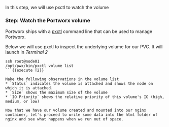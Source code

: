In this step, we will use pxctl to watch the volume

### Step: Watch the Portworx volume

Portworx ships with a [pxctl](https://docs.portworx.com/control/status.html) command line that can be used to manage Portworx.

Below we will use pxctl to inspect the underlying volume for our PVC. It will launch in _Terminal 2_

```
ssh root@node01
/opt/pwx/bin/pxctl volume list
```{{execute T2}}

Make the following observations in the volume list
* `Status` indicates the volume is attached and shows the node on which it is attached.
* `Size` shows the maximum size of the volume
* `IO Priority` shows the relative priority of this volume's IO (high, medium, or low)

Now that we have our volume created and mounted into our nginx container, let's proceed to write some data into the html folder of nginx and see what happens when we run out of space.
